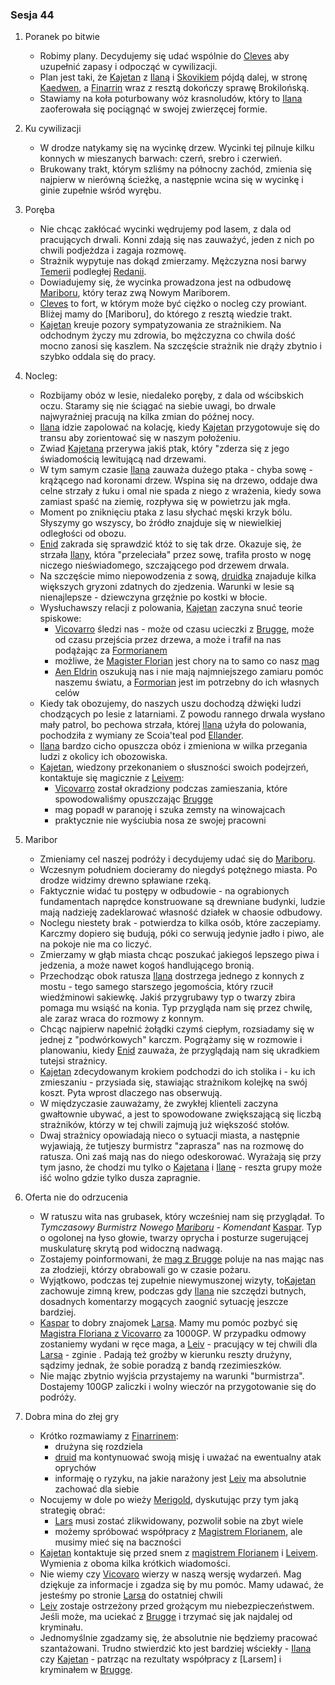 ### Sesja 44
1. Poranek po bitwie
    - Robimy plany. Decydujemy się udać wspólnie do [Cleves](#l_cleves) aby uzupełnić zapasy i odpocząć w cywilizacji.
    - Plan jest taki, że [Kajetan](#g_kajetan) z [Ilaną](#g_ilana) i [Skovikiem](#p_skovik) pójdą dalej, w stronę [Kaedwen](#l_kaedwen), a [Finarrin](#p_druid_finarrin) wraz z resztą dokończy sprawę Brokilońską.
    - Stawiamy na koła poturbowany wóz krasnoludów, który to [Ilana](#g_ilana) zaoferowała się pociągnąć w swojej zwierzęcej formie.
2. Ku cywilizacji
    - W drodze natykamy się na wycinkę drzew. Wycinki tej pilnuje kilku konnych w mieszanych barwach: czerń, srebro i czerwień.
    - Brukowany trakt, którym szliśmy na północny zachód, zmienia się najpierw w nierówną ścieżkę, a następnie wcina się w wycinkę i ginie zupełnie wśród wyrębu.
3. Poręba
    - Nie chcąc zakłócać wycinki wędrujemy pod lasem, z dala od pracujących drwali. Konni zdają się nas zauważyć, jeden z nich po chwili podjeżdza i zagaja rozmowę.
    - Strażnik wypytuje nas dokąd zmierzamy. Mężczyzna nosi barwy [Temerii](#l_temeria) podległej [Redanii](#l_redania). 
    - Dowiadujemy się, że wycinka prowadzona jest na odbudowę [Mariboru](#l_maribor), który teraz zwą Nowym Mariborem.
    - [Cleves](#l_cleves) to fort, w którym może być ciężko o nocleg czy prowiant. Bliżej mamy do [Mariboru], do którego z resztą wiedzie trakt. 
    - [Kajetan](#g_kajetan) kreuje pozory sympatyzowania ze strażnikiem. Na odchodnym życzy mu zdrowia, bo mężczyzna co chwila dość mocno zanosi się kaszlem. Na szczęście strażnik nie drąży zbytnio i szybko oddala się do pracy.

4. Nocleg:
    - Rozbijamy obóz w lesie, niedaleko poręby, z dala od wścibskich oczu. Staramy się nie ściągać na siebie uwagi, bo drwale najwyraźniej pracują na kilka zmian do późnej nocy.
    - [Ilana](#g_ilana) idzie zapolować na kolację, kiedy [Kajetan](#g_kajetan) przygotowuje się do transu aby zorientować się w naszym położeniu.
    - Zwiad [Kajetana](#g_kajetan) przerywa jakiś ptak, który "zderza się z jego świadomością lewitującą nad drzewami.
    - W tym samym czasie [Ilana](#g_ilana) zauważa dużego ptaka - chyba sowę - krążącego nad koronami drzew. Wspina się na drzewo, oddaje dwa celne strzały z łuku i omal nie spada z niego z wrażenia, kiedy sowa zamiast spaść na ziemię, rozpływa się w powietrzu jak mgła.
    - Moment po zniknięciu ptaka z lasu słychać męski krzyk bólu. Słyszymy go wszyscy, bo źródło znajduje się w niewielkiej odległości od obozu. 
    - [Enid](p_enid) zakrada się sprawdzić któż to się tak drze. Okazuje się, że strzała [Ilany](#g_ilana), która "przeleciała" przez sowę, trafiła prosto w nogę niczego nieświadomego, szczającego pod drzewem drwala.
    - Na szczęście mimo niepowodzenia z sową, [druidka](#g_ilana) znajaduje kilka większych gryzoni zdatnych do zjedzenia. Warunki w lesie są nienajlepsze - dziewczyna grzęźnie po kostki w błocie.
    - Wysłuchawszy relacji z polowania, [Kajetan](#g_kajetan) zaczyna snuć teorie spiskowe:
        - [Vicovarro](#p_florian_z_vicovaro) śledzi nas - może od czasu ucieczki z [Brugge](#l_m_brugge), może od czasu przejścia przez drzewa, a może i trafił na nas podążając za [Formorianem](#p_formorian)
        - możliwe, że [Magister Florian](#p_florian_z_vicovaro) jest chory na to samo co nasz [mag](#g_kajetan)
        - [Aen Eldrin](#r_aen_eldrin) oszukują nas i nie mają najmniejszego zamiaru pomóc naszemu światu, a [Formorian](#p_formorian) jest im potrzebny do ich własnych celów
    - Kiedy tak obozujemy, do naszych uszu dochodzą dźwięki ludzi chodzących po lesie z latarniami. Z powodu rannego drwala wysłano mały patrol, bo pechowa strzała, której [Ilana](#g_ilana) użyła do polowania, pochodziła z wymiany ze Scoia'teal pod [Ellander](#l_ellander).
    - [Ilana](#g_ilana) bardzo cicho opuszcza obóz i zmieniona w wilka przegania ludzi z okolicy ich obozowiska.
    - [Kajetan](#g_kajetan), wiedzony przekonaniem o słuszności swoich podejrzeń, kontaktuje się magicznie z [Leivem](#p_leiv):
        - [Vicovarro](#p_florian_z_vicovaro) został okradziony podczas zamieszania, które spowodowaliśmy opuszczając [Brugge](#l_m_brugge)
        - mag popadł w paranoję i szuka zemsty na winowajcach
        - praktycznie nie wyściubia nosa ze swojej pracowni
2. Maribor
    - Zmieniamy cel naszej podróży i decydujemy udać się do [Mariboru](#l_maribor).
    - Wczesnym południem docieramy do niegdyś potężnego miasta. Po drodze widzimy drewno spławiane rzeką.
    - Faktycznie widać tu postępy w odbudowie - na ograbionych fundamentach naprędce konstruowane są drewniane budynki, ludzie mają nadzieję zadeklarować własność działek w chaosie odbudowy.
    - Noclegu niestety brak - potwierdza to kilka osób, które zaczepiamy. Karczmy dopiero się budują, póki co serwują jedynie jadło i piwo, ale na pokoje nie ma co liczyć.
    - Zmierzamy w głąb miasta chcąc poszukać jakiegoś lepszego piwa i jedzenia, a może nawet kogoś handlującego bronią. 
    - Przechodząc obok ratusza [Ilana](#g_ilana) dostrzega jednego z konnych z mostu - tego samego starszego jegomościa, który rzucił wiedźminowi sakiewkę. Jakiś przygrubawy typ o twarzy zbira pomaga mu wsiąść na konia. Typ przygląda nam się przez chwilę, ale zaraz wraca do rozmowy z konnym.
    - Chcąc najpierw napełnić żołądki czymś ciepłym, rozsiadamy się w jednej z "podwórkowych" karczm. Pogrążamy się w rozmowie i planowaniu, kiedy [Enid](#p_enid) zauważa, że przyglądają nam się ukradkiem tutejsi strażnicy.
    - [Kajetan](#g_kajetan) zdecydowanym krokiem podchodzi do ich stolika i - ku ich zmieszaniu - przysiada się, stawiając strażnikom kolejkę na swój koszt. Pyta wprost dlaczego nas obserwują.
    - W międzyczasie zauważamy, że zwykłej klienteli zaczyna gwałtownie ubywać, a jest to spowodowane zwiększającą się liczbą strażników, którzy w tej chwili zajmują już większość stołów.
    - Dwaj strażnicy opowiadają nieco o sytuacji miasta, a następnie wyjawiają, że tutjeszy burmistrz "zaprasza" nas na rozmowę do ratusza. Oni zaś mają nas do niego odeskorować. Wyrażają się przy tym jasno, że chodzi mu tylko o [Kajetana](#g_kajetan) i [Ilanę](#g_ilana) - reszta grupy może iść wolno gdzie tylko dusza zapragnie.
3. Oferta nie do odrzucenia
    - W ratuszu wita nas grubasek, który wcześniej nam się przyglądał. To _Tymczasowy Burmistrz Nowego [Mariboru](#l_maribor) - Komendant_ [Kaspar](#p_kaspar). Typ o ogolonej na łyso głowie, twarzy oprycha i posturze sugerującej muskulaturę skrytą pod widoczną nadwagą.
    - Zostajemy poinformowani, że [mag z Brugge](#p_florian_z_vicovaro) poluje na nas mając nas za złodzieji, którzy obrabowali go w czasie pożaru.
    - Wyjątkowo, podczas tej zupełnie niewymuszonej wizyty, to[Kajetan](#g_kajetan) zachowuje zimną krew, podczas gdy [Ilana](#g_ilana) nie szczędzi butnych, dosadnych komentarzy mogących zaognić sytuację jeszcze bardziej.
    - [Kaspar](#p_kaspar) to dobry znajomek [Larsa](#p_lars). Mamy mu pomóc pozbyć się [Magistra Floriana z Vicovarro](#p_florian_z_vicovaro) za 1000GP. W przypadku odmowy zostaniemy wydani w ręce maga, a [Leiv](#p_leiv) - pracujący w tej chwili dla [Larsa](#p_lars) - zginie . Padają też groźby w kierunku reszty drużyny, sądzimy jednak, że sobie poradzą z bandą rzezimieszków.
    - Nie mając zbytnio wyjścia przystajemy na warunki "burmistrza". Dostajemy 100GP zaliczki i wolny wieczór na przygotowanie się do podróży.
4. Dobra mina do złej gry
    - Krótko rozmawiamy z [Finarrinem](#p_druid_finarrin):
        - drużyna się rozdziela
        - [druid](#p_druid_finarrin) ma kontynuować swoją misję i uważać na ewentualny atak oprychów
        - informaję o ryzyku, na jakie narażony jest [Leiv](#p_leiv) ma absolutnie zachować dla siebie
    - Nocujemy w dole po wieży [Merigold](#p_triss_merigold), dyskutując przy tym jaką strategię obrać:
        - [Lars](#p_lars) musi zostać zlikwidowany, pozwolił sobie na zbyt wiele
        - możemy spróbować współpracy z [Magistrem Florianem](#p_florian_z_vicovaro), ale musimy mieć się na baczności
    - [Kajetan](#g_kajetan) kontaktuje się przed snem z [magistrem Florianem](#p_florian_z_vicovaro) i [Leivem](#p_leiv). Wymienia z oboma kilka krótkich wiadomości.
    - Nie wiemy czy [Vicovaro](#p_florian_z_vicovaro) wierzy w naszą wersję wydarzeń. Mag dziękuje za informacje i zgadza się by mu pomóc. Mamy udawać, że jesteśmy po stronie [Larsa](#p_lars) do ostatniej chwili
    - [Leiv](#p_leiv) zostaje ostrzeżony przed grożącym mu niebezpieczeństwem. Jeśli może, ma uciekać z [Brugge](#l_brugge) i trzymać się jak najdalej od kryminału.
    - Jednomyślnie zgadzamy się, że absolutnie nie będziemy pracować szantażowani. Trudno stwierdzić kto jest bardziej wściekły - [Ilana](#g_ilana) czy [Kajetan](#g_kajetan) - patrząc na rezultaty współpracy z [Larsem] i kryminałem w [Brugge](#l_brugge).
        
    